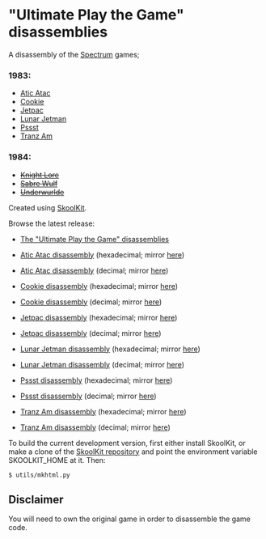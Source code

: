 "Ultimate Play the Game" disassemblies
======================================

A disassembly of the [Spectrum](https://en.wikipedia.org/wiki/ZX_Spectrum) games;

### 1983:
* [Atic Atac](https://en.wikipedia.org/wiki/Atic_Atac)
* [Cookie](https://en.wikipedia.org/wiki/Cookie_(video_game))
* [Jetpac](https://en.wikipedia.org/wiki/Jetpac)
* [Lunar Jetman](https://en.wikipedia.org/wiki/Lunar_Jetman)
* [Pssst](https://en.wikipedia.org/wiki/Pssst)
* [Tranz Am](https://en.wikipedia.org/wiki/Tranz_Am)

### 1984:
* ~~[Knight Lore](https://en.wikipedia.org/wiki/Knight_Lore)~~
* ~~[Sabre Wulf](https://en.wikipedia.org/wiki/Sabre_Wulf)~~
* ~~[Underwurlde](https://en.wikipedia.org/wiki/Underwurlde)~~

Created using [SkoolKit](https://skoolkit.ca).

Browse the latest release:

* [The "Ultimate Play the Game" disassemblies](https://pobtastic.github.io/ultimate/)

* [Atic Atac disassembly](https://pobtastic.github.io/ultimate/aticatac/) (hexadecimal; mirror [here](http://skoolkit.arcadegeek.co.uk/ultimate/aticatac/))
* [Atic Atac disassembly](https://pobtastic.github.io/ultimate/aticatac/dec/) (decimal; mirror [here](http://skoolkit.arcadegeek.co.uk/ultimate/aticatac/dec/))

* [Cookie disassembly](https://pobtastic.github.io/ultimate/cookie/) (hexadecimal; mirror [here](http://skoolkit.arcadegeek.co.uk/ultimate/cookie/))
* [Cookie disassembly](https://pobtastic.github.io/ultimate/cookie/dec/) (decimal; mirror [here](http://skoolkit.arcadegeek.co.uk/ultimate/cookie/dec/))

* [Jetpac disassembly](https://pobtastic.github.io/ultimate/jetpac/) (hexadecimal; mirror [here](http://skoolkit.arcadegeek.co.uk/ultimate/jetpac/))
* [Jetpac disassembly](https://pobtastic.github.io/ultimate/jetpac/dec/) (decimal; mirror [here](http://skoolkit.arcadegeek.co.uk/ultimate/jetpac/dec/))

* [Lunar Jetman disassembly](https://pobtastic.github.io/ultimate/lunarjetman/) (hexadecimal; mirror [here](http://skoolkit.arcadegeek.co.uk/ultimate/lunarjetman/))
* [Lunar Jetman disassembly](https://pobtastic.github.io/ultimate/lunarjetman/dec/) (decimal; mirror [here](http://skoolkit.arcadegeek.co.uk/ultimate/lunarjetman/dec/))

* [Pssst disassembly](https://pobtastic.github.io/ultimate/pssst/) (hexadecimal; mirror [here](http://skoolkit.arcadegeek.co.uk/ultimate/pssst/))
* [Pssst disassembly](https://pobtastic.github.io/ultimate/pssst/dec/) (decimal; mirror [here](http://skoolkit.arcadegeek.co.uk/ultimate/pssst/dec/))

* [Tranz Am disassembly](https://pobtastic.github.io/ultimate/tranzam/) (hexadecimal; mirror [here](http://skoolkit.arcadegeek.co.uk/ultimate/tranzam/))
* [Tranz Am disassembly](https://pobtastic.github.io/ultimate/tranzam/dec/) (decimal; mirror [here](http://skoolkit.arcadegeek.co.uk/ultimate/tranzam/dec/))

To build the current development version, first either install SkoolKit, or
make a clone of the [SkoolKit repository](https://github.com/skoolkid/skoolkit)
and point the environment variable SKOOLKIT_HOME at it. Then:

    $ utils/mkhtml.py

Disclaimer
----------

You will need to own the original game in order to disassemble the game code.
